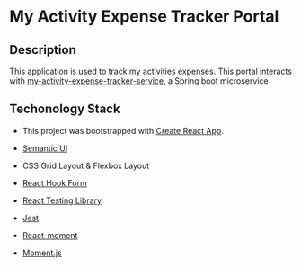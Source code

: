# My Activity Expense Tracker Portal

## Description

This application is used to track my activities expenses.
This portal interacts with [my-activity-expense-tracker-service](https://github.com/TheRedeemed/my-activity-expense-tracker-service), a Spring boot microservice

## Techonology Stack

- This project was bootstrapped with [Create React App](https://github.com/facebook/create-react-app).

- [Semantic UI](https://github.com/Semantic-Org/Semantic-UI)
- CSS Grid Layout & Flexbox Layout
- [React Hook Form](https://react-hook-form.com/)
- [React Testing Library](https://testing-library.com/docs/react-testing-library/intro/)
- [Jest](https://jestjs.io/)
- [React-moment](https://www.npmjs.com/package/react-moment)
- [Moment.js](https://momentjs.com/)

